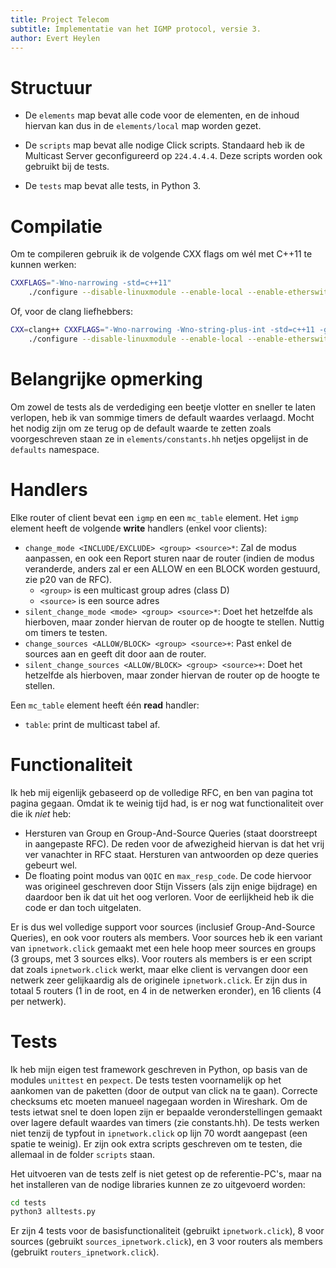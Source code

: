 ```yaml
---
title: Project Telecom
subtitle: Implementatie van het IGMP protocol, versie 3.
author: Evert Heylen
---
```


# Structuur

  - De `elements` map bevat alle code voor de elementen, en de inhoud hiervan kan dus in de `elements/local` map worden gezet.
  
  - De `scripts` map bevat alle nodige Click scripts. Standaard heb ik de Multicast Server geconfigureerd op `224.4.4.4`. Deze scripts worden ook gebruikt bij de tests.
  
  - De `tests` map bevat alle tests, in Python 3.
  
  
# Compilatie

Om te compileren gebruik ik de volgende CXX flags om wél met C++11 te kunnen werken:

```bash
CXXFLAGS="-Wno-narrowing -std=c++11" 
	./configure --disable-linuxmodule --enable-local --enable-etherswitch
```

Of, voor de clang liefhebbers:

```bash
CXX=clang++ CXXFLAGS="-Wno-narrowing -Wno-string-plus-int -std=c++11 -g"
	./configure --disable-linuxmodule --enable-local --enable-etherswitch
```

# Belangrijke opmerking

Om zowel de tests als de verdediging een beetje vlotter en sneller te laten verlopen, heb ik van sommige timers de default waardes verlaagd. Mocht het nodig zijn om ze terug op de default waarde te zetten zoals voorgeschreven staan ze in `elements/constants.hh` netjes opgelijst in de `defaults` namespace.

# Handlers

Elke router of client bevat een `igmp` en een `mc_table` element. Het `igmp` element heeft de volgende **write** handlers (enkel voor clients):

  - `change_mode <INCLUDE/EXCLUDE> <group> <source>*`: Zal de modus aanpassen, en ook een Report sturen naar de router (indien de modus veranderde, anders zal er een ALLOW en een BLOCK worden gestuurd, zie p20 van de RFC).
    - `<group>` is een multicast group adres (class D)
    - `<source>` is een source adres
  - `silent_change_mode <mode> <group> <source>*`: Doet het hetzelfde als hierboven, maar zonder hiervan de router op de hoogte te stellen. Nuttig om timers te testen.
  - `change_sources <ALLOW/BLOCK> <group> <source>+`: Past enkel de sources aan en geeft dit door aan de router.
  - `silent_change_sources <ALLOW/BLOCK> <group> <source>+`: Doet het hetzelfde als hierboven, maar zonder hiervan de router op de hoogte te stellen.
    
Een `mc_table` element heeft één **read** handler:

  - `table`: print de multicast tabel af.

# Functionaliteit

Ik heb mij eigenlijk gebaseerd op de volledige RFC, en ben van pagina tot pagina gegaan. Omdat ik te weinig tijd had, is er nog wat functionaliteit over die ik *niet* heb:

  - Hersturen van Group en Group-And-Source Queries (staat doorstreept in aangepaste RFC). De reden voor de afwezigheid hiervan is dat het vrij ver vanachter in RFC staat. Hersturen van antwoorden op deze queries gebeurt wel.
  - De floating point modus van `QQIC` en `max_resp_code`. De code hiervoor was origineel geschreven door Stijn Vissers (als zijn enige bijdrage) en daardoor ben ik dat uit het oog verloren. Voor de eerlijkheid heb ik die code er dan toch uitgelaten.

Er is dus wel volledige support voor sources (inclusief Group-And-Source Queries), en ook voor routers als members. Voor sources heb ik een variant van `ipnetwork.click` gemaakt met een hele hoop meer sources en groups (3 groups, met 3 sources elks). Voor routers als members is er een script dat zoals `ipnetwork.click` werkt, maar elke client is vervangen door een netwerk zeer gelijkaardig als de originele `ipnetwork.click`. Er zijn dus in totaal 5 routers (1 in de root, en 4 in de netwerken eronder), en 16 clients (4 per netwerk).


# Tests

Ik heb mijn eigen test framework geschreven in Python, op basis van de modules `unittest` en `pexpect`. De tests testen voornamelijk op het aankomen van de paketten (door de output van click na te gaan). Correcte checksums etc moeten manueel nagegaan worden in Wireshark. Om de tests ietwat snel te doen lopen zijn er bepaalde veronderstellingen gemaakt over lagere default waardes van timers (zie constants.hh). De tests werken niet tenzij de typfout in `ipnetwork.click` op lijn 70 wordt aangepast (een spatie te weinig). Er zijn ook extra scripts geschreven om te testen, die allemaal in de folder `scripts` staan.

Het uitvoeren van de tests zelf is niet getest op de referentie-PC's, maar na het installeren van de nodige libraries kunnen ze zo uitgevoerd worden:

```bash
cd tests
python3 alltests.py
```

Er zijn 4 tests voor de basisfunctionaliteit (gebruikt `ipnetwork.click`), 8 voor sources (gebruikt `sources_ipnetwork.click`), en 3 voor routers als members (gebruikt `routers_ipnetwork.click`).
